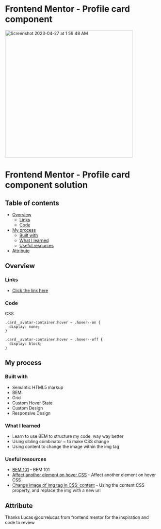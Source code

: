 # Frontend Mentor - Profile card component

<img width="420" alt="Screenshot 2023-04-27 at 1 59 48 AM" src="https://user-images.githubusercontent.com/98545971/234772624-42533ed4-a3d4-49c2-a31f-ee518c4a9df9.png">

# Frontend Mentor - Profile card component solution

## Table of contents

- [Overview](#overview)
  - [Links](#links)
  - [Code](#code)
- [My process](#my-process)
  - [Built with](#built-with)
  - [What I learned](#what-i-learned)
  - [Useful resources](#useful-resources)
- [Attribute](#attribute)

## Overview

### Links
- [Click the link here](https://teoh4770.github.io/profile-card-component/)

### Code	
CSS

	.card__avatar-container:hover ~ .hover--on {
	  display: none;
	}

	.card__avatar-container:hover ~ .hover--off {
	  display: block;
	}


## My process

### Built with

- Semantic HTML5 markup
- BEM
- Grid
- Custom Hover State
- Custom Design
- Responsive Design

### What I learned

- Learn to use BEM to structure my code, way way better
- Using sibling combinator ~ to make CSS change
- Using content to change the image within the img tag

### Useful resources

- [BEM 101](https://sparkbox.com/foundry/bem_by_example) - BEM 101
- [Affect another element on hover CSS](https://simplernerd.com/css-affect-another-element-on-hover/) - Affect another element on hover CSS
- [Change image of img tag in CSS: content](https://developer.mozilla.org/en-US/docs/Web/CSS/content) - Using the content CSS property, and replace the img with a new url

## Attribute

Thanks Lucas @correlucas from frontend mentor for the inspiration and code to review
